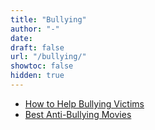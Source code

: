 ```yaml
---
title: "Bullying"
author: "-"
date:  
draft: false
url: "/bullying/"
showtoc: false
hidden: true
---
```


* [How to Help Bullying Victims](/how-to-help-bullying-victims/)
* [Best Anti-Bullying Movies](/best-anti-bullying-movies/)

